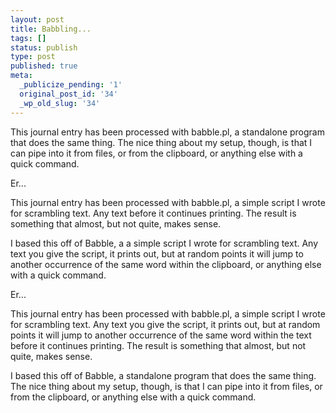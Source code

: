```yaml
---
layout: post
title: Babbling...
tags: []
status: publish
type: post
published: true
meta:
  _publicize_pending: '1'
  original_post_id: '34'
  _wp_old_slug: '34'
---
```

This journal entry has been processed with babble.pl, a standalone program that does the same thing. The nice thing about my setup, though, is that I can pipe into it from files, or from the clipboard, or anything else with a quick command.



Er...



This journal entry has been processed with babble.pl, a simple script I wrote for scrambling text. Any text before it continues printing. The result is something that almost, but not quite, makes sense.

I based this off of Babble, a a simple script I wrote for scrambling text. Any text you give the script, it prints out, but at random points it will jump to another occurrence of the same word within the clipboard, or anything else with a quick command.




Er...



This journal entry has been processed with babble.pl, a simple script I wrote for scrambling text.  Any text you give the script, it prints out, but at random points it will jump to another occurrence of the same word within the text before it continues printing.  The result is something that almost, but not quite, makes sense.

I based this off of Babble, a standalone program that does the same thing.  The nice thing about my setup, though, is that I can pipe into it from files, or from the clipboard, or anything else with a quick command.
